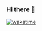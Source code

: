 ### Hi there 👋

[![wakatime](https://wakatime.com/badge/user/e6f3d393-63ef-4414-8566-c4cc9b1c437e.svg)](https://wakatime.com/badge/user/e6f3d393-63ef-4414-8566-c4cc9b1c437e)

